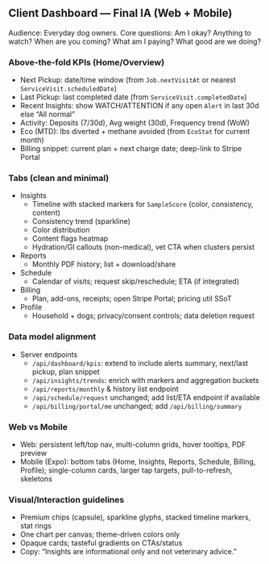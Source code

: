 ## Client Dashboard — Final IA (Web + Mobile)

Audience: Everyday dog owners. Core questions: Am I okay? Anything to watch? When are you coming? What am I paying? What good are we doing?

### Above-the-fold KPIs (Home/Overview)
- Next Pickup: date/time window (from `Job.nextVisitAt` or nearest `ServiceVisit.scheduledDate`)
- Last Pickup: last completed date (from `ServiceVisit.completedDate`)
- Recent Insights: show WATCH/ATTENTION if any open `Alert` in last 30d else “All normal”
- Activity: Deposits (7/30d), Avg weight (30d), Frequency trend (WoW)
- Eco (MTD): lbs diverted + methane avoided (from `EcoStat` for current month)
- Billing snippet: current plan + next charge date; deep-link to Stripe Portal

### Tabs (clean and minimal)
- Insights
  - Timeline with stacked markers for `SampleScore` (color, consistency, content)
  - Consistency trend (sparkline)
  - Color distribution
  - Content flags heatmap
  - Hydration/GI callouts (non-medical), vet CTA when clusters persist
- Reports
  - Monthly PDF history; list + download/share
- Schedule
  - Calendar of visits; request skip/reschedule; ETA (if integrated)
- Billing
  - Plan, add-ons, receipts; open Stripe Portal; pricing util SSoT
- Profile
  - Household + dogs; privacy/consent controls; data deletion request

### Data model alignment
- Server endpoints
  - `/api/dashboard/kpis`: extend to include alerts summary, next/last pickup, plan snippet
  - `/api/insights/trends`: enrich with markers and aggregation buckets
  - `/api/reports/monthly` & history list endpoint
  - `/api/schedule/request` unchanged; add list/ETA endpoint if available
  - `/api/billing/portal/me` unchanged; add `/api/billing/summary`

### Web vs Mobile
- Web: persistent left/top nav, multi-column grids, hover tooltips, PDF preview
- Mobile (Expo): bottom tabs (Home, Insights, Reports, Schedule, Billing, Profile); single-column cards, larger tap targets, pull-to-refresh, skeletons

### Visual/Interaction guidelines
- Premium chips (capsule), sparkline glyphs, stacked timeline markers, stat rings
- One chart per canvas; theme-driven colors only
- Opaque cards; tasteful gradients on CTAs/status
- Copy: “Insights are informational only and not veterinary advice.”

